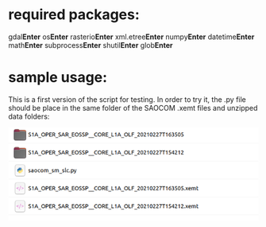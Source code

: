 # required packages:
gdal**Enter**
os**Enter**
rasterio**Enter**
xml.etree**Enter**
numpy**Enter**
datetime**Enter**
math**Enter**
subprocess**Enter**
shutil**Enter**
glob**Enter**

# sample usage:

This is a first version of the script for testing. In order to try it, the .py file should be place in the same folder of the SAOCOM .xemt files and unzipped data folders:

![1](saocom_slc/1.png)


